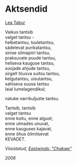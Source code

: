 # Aktsendid

[Lea Tabur](./)

Vaikus tantsib  
valget tantsu -  
helbetantsu, tuuletantsu,  
sädelevat purikatantsu,  
sinise silmapiiri tantsu,  
praksuvate puude tantsu,  
heliseva kauguse tantsu,  
soojade ahjude tantsu,  
sirgelt tõusva suitsu tantsu,  
kelgutantsu, uisutantsu,  
sahiseva suusa tantsu  
laial lumelagendikul;

natuke narrikuljuste tantsu.

Tantsib, tantsib  
valget tantsu  
enne koitu, enne algust;  
enne ulmades unuvat,  
enne kauguses kajavat,  
enne õhus õilmitsevat  
KEVADET.

_Viisistatud,_ [_Eastwinds: "Chakwe"_](https://eastwinds.bandcamp.com/track/chakwe)

_2006_

